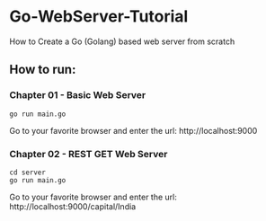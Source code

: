 # Go-WebServer-Tutorial
How to Create a Go (Golang) based web server from scratch

## How to run:

### Chapter 01 - Basic Web Server
```
go run main.go  
```
Go to your favorite browser and enter the url: http://localhost:9000

### Chapter 02 - REST GET Web Server
```
cd server  
go run main.go  
```
Go to your favorite browser and enter the url: http://localhost:9000/capital/India
